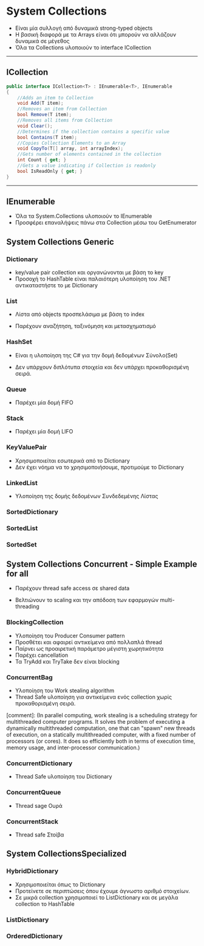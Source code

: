 # System Collections

* Είναι μία συλλογή από δυναμικά strong-typed objects
* Η βασική διαφορά με τα Arrays είναι ότι μπορούν να αλλάζουν δυναμικά σε μέγεθος
* Όλα τα Collections υλοποιούν το interface ICollection

---

## ICollection

```csharp
public interface ICollection<T> : IEnumerable<T>, IEnumerable
{
    //Adds an item to Collection
    void Add(T item);
    //Removes an item from Collection
    bool Remove(T item);
    //Removes all items from Collection
    void Clear();
    //Determines if the collection contains a specific value
    bool Contains(T item);
    //Copies Collection Elements to an Array
    void CopyTo(T[] array, int arrayIndex);
    //Gets number of elements contained in the collection
    int Count { get; }
    //Gets a value indicating if Collection is readonly
    bool IsReadOnly { get; }
}
```

---

## IEnumerable

* Όλα τα System.Collections υλοποιούν το IEnumerable
* Προσφέρει επαναλήψεις πάνω στα Collection μέσω του GetEnumerator

## System Collections Generic

### Dictionary

* key/value pair collection και οργανώνονται με βάση το key
* Προσοχή το HashTable είναι παλαιότερη υλοποίηση του .ΝΕΤ αντικαταστήστε το με Dictionary

### List

* Λίστα από objects προσπελάσιμα με βάση τo index

* Παρέχουν αναζήτηση, ταξινόμηση και μετασχηματισμό

### HashSet

* Είναι η υλοποίηση της C# για την δομή δεδομένων Σύνολο(Set)

* Δεν υπάρχουν διπλότυπα στοιχεία και δεν υπάρχει προκαθορισμένη σειρά.

### Queue

* Παρέχει μία δομή FIFO

### Stack

* Παρέχει μία δομή LIFO

### KeyValuePair

* Χρησιμοποιείται εσωτερικά από το Dictionary
* Δεν έχει νόημα να το χρησιμοποιήσουμε, προτιμούμε το Dictionary

### LinkedList

* Υλοποίηση της δομής δεδομένων Συνδεδεμένης Λίστας

### SortedDictionary

### SortedList

### SortedSet

## System Collections Concurrent - Simple Example for all

* Παρέχουν thread safe access σε shared data

* Βελτιώνουν το scaling και την απόδοση των εφαρμογών multi-threading

### BlockingCollection

* Υλοποίηση του Producer Consumer pattern
* Προσθέτει και αφαιρεί αντικείμενα από πολλαπλά thread
* Παίρνει ως προαιρετική παράμετρο μέγιστη χωρητικότητα
* Παρέχει cancellation
* Τα TryAdd και TryTake δεν είναι blocking

### ConcurrentBag

* Υλοποίηση του Work stealing algorithm
* Thread Safe υλοποίηση για αντικείμενα ενός collection χωρίς προκαθορισμένη σειρά.

[comment]: (In parallel computing, work stealing is a scheduling strategy for multithreaded computer programs. It solves the problem of executing a dynamically multithreaded computation, one that can "spawn" new threads of execution, on a statically multithreaded computer, with a fixed number of processors (or cores). It does so efficiently both in terms of execution time, memory usage, and inter-processor communication.)

### ConcurrentDictionary

* Thread Safe υλοποίηση του Dictionary

### ConcurrentQueue

* Thread sage Ουρά

### ConcurrentStack

* Thread safe Στοίβα

## System Collections ​Specialized

### HybridDictionary

* Χρησιμοποιείται όπως το Dictionary
* Προτείνετε σε περιπτώσεις όπου έχουμε άγνωστο αριθμό στοιχείων.
* Σε μικρά collection χρησιμοποιεί το ListDictionary και σε μεγάλα collection το HashTable

### ListDictionary

### OrderedDictionary